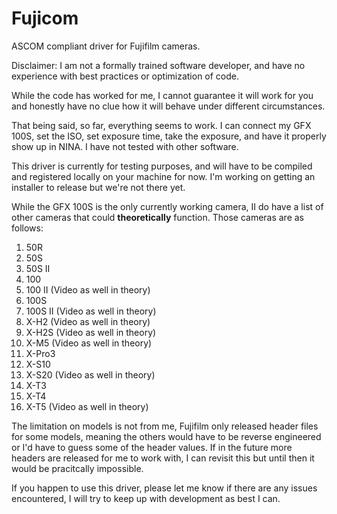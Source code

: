 # Fujicom
ASCOM compliant driver for Fujifilm cameras. 

Disclaimer: I am not a formally trained software developer, and have no experience with best practices or optimization of code. 

While the code has worked for me, I cannot guarantee it will work for you and honestly have no clue how it will behave under different circumstances. 

That being said, so far, everything seems to work. I can connect my GFX 100S, set the ISO, set exposure time, take the exposure, and have it properly show up in NINA. I have not tested with other software. 

This driver is currently for testing purposes, and will have to be compiled and registered locally on your machine for now. I'm working on getting an installer to release but we're not there yet. 

While the GFX 100S is the only currently working camera, II do have a list of other cameras that could **theoretically** function. Those cameras are as follows: 
1) 50R
2) 50S
3) 50S II
4) 100
5) 100 II (Video as well in theory)
6) 100S
7) 100S II (Video as well in theory)
8) X-H2 (Video as well in theory)
9) X-H2S (Video as well in theory)
10) X-M5 (Video as well in theory)
11) X-Pro3
12) X-S10
13) X-S20 (Video as well in theory)
14) X-T3
15) X-T4
16) X-T5 (Video as well in theory)

The limitation on models is not from me, Fujifilm only released header files for some models, meaning the others would have to be reverse engineered or I'd have to guess some of the header values.
If in the future more headers are released for me to work with, I can revisit this but until then it would be pracitcally impossible. 

If you happen to use this driver, please let me know if there are any issues encountered, I will try to keep up with development as best I can. 
